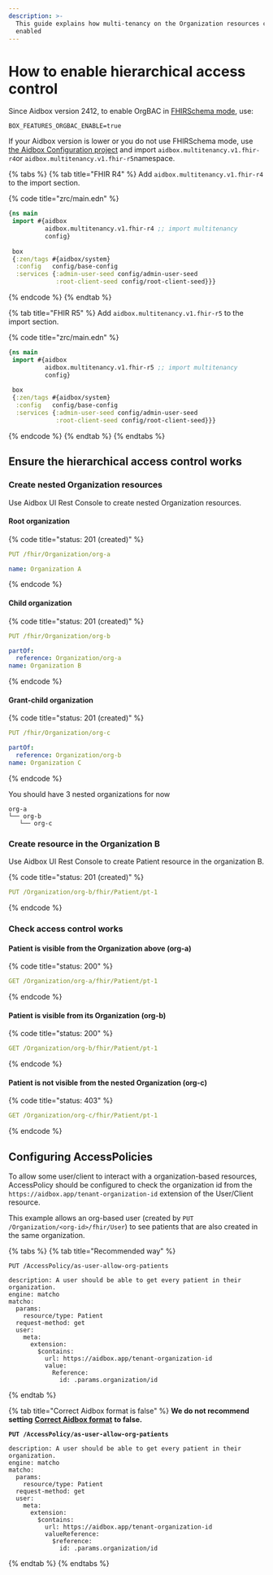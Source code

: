 ```yaml
---
description: >-
  This guide explains how multi-tenancy on the Organization resources can be
  enabled
---
```


# How to enable hierarchical access control

Since Aidbox version 2412, to enable OrgBAC in [FHIRSchema mode](../../modules/profiling-and-validation/fhir-schema-validator/), use:

```
BOX_FEATURES_ORGBAC_ENABLE=true
```

If your Aidbox version is lower or you do not use FHIRSchema mode, use [the Aidbox Configuration project](../../deprecated/deprecated/zen-related/aidbox-zen-lang-project/) and import `aidbox.multitenancy.v1.fhir-r4`or `aidbox.multitenancy.v1.fhir-r5`namespace.

{% tabs %}
{% tab title="FHIR R4" %}
Add `aidbox.multitenancy.v1.fhir-r4` to the import section.

{% code title="zrc/main.edn" %}
```clojure
{ns main
 import #{aidbox
          aidbox.multitenancy.v1.fhir-r4 ;; import multitenancy
          config}
 
 box
 {:zen/tags #{aidbox/system}
  :config   config/base-config
  :services {:admin-user-seed config/admin-user-seed
             :root-client-seed config/root-client-seed}}}
```
{% endcode %}
{% endtab %}

{% tab title="FHIR R5" %}
Add `aidbox.multitenancy.v1.fhir-r5` to the import section.

{% code title="zrc/main.edn" %}
```clojure
{ns main
 import #{aidbox
          aidbox.multitenancy.v1.fhir-r5 ;; import multitenancy
          config}
 
 box
 {:zen/tags #{aidbox/system}
  :config   config/base-config
  :services {:admin-user-seed config/admin-user-seed
             :root-client-seed config/root-client-seed}}}
```
{% endcode %}
{% endtab %}
{% endtabs %}

## Ensure the hierarchical access control works

### Create nested Organization resources

Use Aidbox UI Rest Console to create nested Organization resources.

#### Root organization

{% code title="status: 201 (created)" %}
```yaml
PUT /fhir/Organization/org-a

name: Organization A
```
{% endcode %}

#### Child organization

{% code title="status: 201 (created)" %}
```yaml
PUT /fhir/Organization/org-b

partOf:
  reference: Organization/org-a
name: Organization B
```
{% endcode %}

#### Grant-child organization

{% code title="status: 201 (created)" %}
```yaml
PUT /fhir/Organization/org-c

partOf:
  reference: Organization/org-b
name: Organization C
```
{% endcode %}

You should have 3 nested organizations for now

```
org-a
└── org-b
   └── org-c
```

### Create resource in the Organization B

Use Aidbox UI Rest Console to create Patient resource in the organization B.

{% code title="status: 201 (created)" %}
```yaml
PUT /Organization/org-b/fhir/Patient/pt-1
```
{% endcode %}

### Check access control works

#### Patient is visible from the Organization above (org-a)

{% code title="status: 200" %}
```yaml
GET /Organization/org-a/fhir/Patient/pt-1
```
{% endcode %}

#### Patient is visible from its Organization (org-b)

{% code title="status: 200" %}
```yaml
GET /Organization/org-b/fhir/Patient/pt-1
```
{% endcode %}

#### Patient is not visible from the nested Organization (org-c)

{% code title="status: 403" %}
```yaml
GET /Organization/org-c/fhir/Patient/pt-1
```
{% endcode %}

## Configuring AccessPolicies

To allow some user/client to interact with a organization-based resources, AccessPolicy should be configured to check the organization id from the `https://aidbox.app/tenant-organization-id` extension of the User/Client resource.

This example allows an org-based user (created by `PUT /Organization/<org-id>/fhir/User`) to see patients that are also created in the same organization.

{% tabs %}
{% tab title="Recommended way" %}
```
PUT /AccessPolicy/as-user-allow-org-patients

description: A user should be able to get every patient in their organization.
engine: matcho
matcho:
  params:
    resource/type: Patient
  request-method: get
  user:
    meta:
      extension:
        $contains:
          url: https://aidbox.app/tenant-organization-id
          value:
            Reference:
              id: .params.organization/id
```
{% endtab %}

{% tab title="Correct Aidbox format is false" %}
**We do not recommend setting** [**Correct Aidbox format**](../../reference/settings/fhir.md#fhir.validation.correct-aidbox-format) **to false.**

<pre><code><strong>PUT /AccessPolicy/as-user-allow-org-patients
</strong>
description: A user should be able to get every patient in their organization.
engine: matcho
matcho:
  params:
    resource/type: Patient
  request-method: get
  user:
    meta:
      extension:
        $contains:
          url: https://aidbox.app/tenant-organization-id
          valueReference:
            $reference:
              id: .params.organization/id
</code></pre>
{% endtab %}
{% endtabs %}
